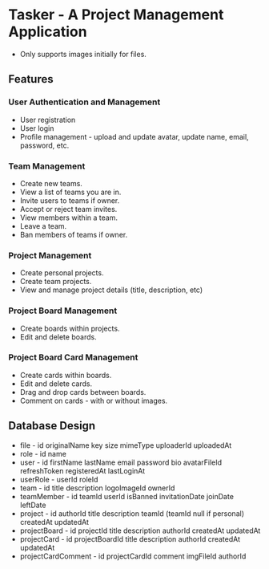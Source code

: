 # Tasker - A Project Management Application
* Only supports images initially for files.
  
## Features
### User Authentication and Management
* User registration
* User login
* Profile management - upload and update avatar, update name, email, password, etc.

### Team Management
* Create new teams.
* View a list of teams you are in.
* Invite users to teams if owner.
* Accept or reject team invites.
* View members within a team.
* Leave a team.
* Ban members of teams if owner.

### Project Management
* Create personal projects.
* Create team projects.
* View and manage project details (title, description, etc)

### Project Board Management
* Create boards within projects.
* Edit and delete boards.

### Project Board Card Management
* Create cards within boards.
* Edit and delete cards.
* Drag and drop cards between boards.
* Comment on cards - with or without images.

## Database Design
* file - id originalName key size mimeType uploaderId uploadedAt
* role - id name
* user - id firstName lastName email password bio avatarFileId refreshToken registeredAt lastLoginAt
* userRole - userId roleId
* team - id title description logoImageId ownerId
* teamMember - id teamId userId isBanned invitationDate joinDate leftDate
* project - id authorId title description teamId (teamId null if personal) createdAt updatedAt
* projectBoard - id projectId title description authorId createdAt updatedAt
* projectCard - id projectBoardId title description authorId createdAt updatedAt
* projectCardComment - id projectCardId comment imgFileId authorId

